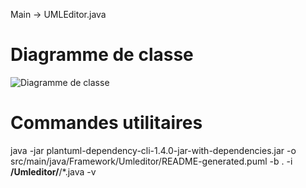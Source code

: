 Main -> UMLEditor.java

# Diagramme de classe

![Diagramme de classe](https://www.plantuml.com/plantuml/svg/hLdDKjim4Bxp57a1VEW3C8KGMXWe387fMJXB8f0bZomJOFhmbUKajcnf9GjkmExtMTe_xIu_AqMagWisEwTaBKbHm6m5ivoHge8ZybGfINBL_Zwxq7BO2lcQFHOCLbG9cPtkL1QhTPJ-B-0W2RiZQXCDaQJSn2ZUGwu8NzUCo3zY5SMzX7K1NC7gcd9e3yIvK4HHmMSlv8raJ3Dcoxei9LJLNo8vvUlg2368b6Bx6yWgHcTXVaSqp_JXbkg3GOnEa6tUI7QERgqQq3Lc3EZS0pFcgZQqD1Rqwry8MLoJ3r6heu2xZI2aT4SuC4JfAiHo5M9eeY9a_eDEqFmtDLEqLPSwYk8rWyntWd8LSDQT52L8zR44flC4fzkhRW0mLor1KiBe9tdIj-TreJExYGG4yI04EoFOjnzlhgthcYGaMvMTaOhcsXxY5OQYkM1Z_RaeIi5rRWm55sByDnDFDAz-d0ybxYy-Qmv3T0zy1NAkVuBt4UiQHD6lU4vvu-RnPut8kDKZsnKx1hYyAORB3Icj6pm1uTN1owsvcn8df7K5AhBBsyLx3cNFgtl9xTEB_i8bBsjTV2IGmYc_hHMkq8gS7p6LLy9p4wxP1GMswajhHLbJICd7DQtKIEByOvjD3zgVd7v2FsBUisghHNR9i0JBN0h6ceBXaZvexv_gcpXayAPZC3iNUTsyD8itEoBTMitfcx0vqlu7-KnoSEQAARUuIbjkRmWdwo2TAI2uIZ_ZUwfxds9YuyuvqobffA5cOfPb9yxyd0RifrW2Sf-12T1-WWRXnyV_JlmkZcYa_0nMX-PzIxiBTEdZL_P-p0g0Y1vjeid3w93LencwmZc9Pb0pfsB7LJMDmQgxCHHUZvgY4DKw-pc6JNySdUKQysWdu0A58u3UFVu9I4-3aC0qQY9IEP0g60F7yZ867yfCX6FmrgCZLLnjwdUhE9rraRRHd008lLjkL9JBCIpwRDd3fzzUeu417Jw_n-uTtRHBORXGu3cm4G4tcBg_QCRHP8uKKpEueoEx7pnSaU0qKqBPWuhoW7EFW0NKS6aJJpejh08S4M7IhJpyzx5xT7mducVPZIxujWI1jxiGTCFnFJdUqLdEwC_t4s0nY6z9qS5E9h8zGL61b4An4neCb2VK6eJ1eUpsCZXdyaaCmv4p1coY87OYTIxYXZt1ViyKJz2T0Ll5J3-GQrln1PR3LYETmxNz-2wsmvO4NOacZ3R3Ul05Vrchr2vmtFzL21Eab6zFRKuvJ93AkzTBFvYz0Pp2qtajfaxiLjD99ZuihLECEWOFjf6-lT2ansJwK9ZGBoMEVZOinbbTWnXRoIStj0dhgSJsTxJ32Lw_gskkw__K7K5TiFy0 "Diagramme de classe")



# Commandes utilitaires
java -jar plantuml-dependency-cli-1.4.0-jar-with-dependencies.jar -o src/main/java/Framework/Umleditor/README-generated.puml -b . -i **/Umleditor/**/*.java  -v